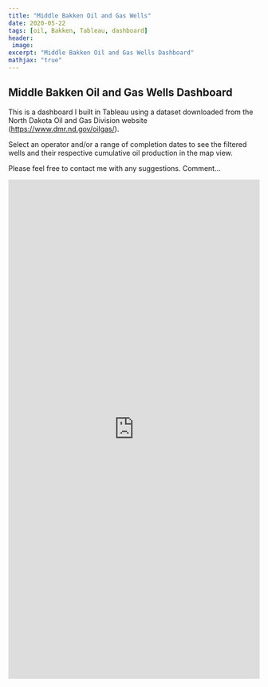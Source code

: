 ```yaml
---
title: "Middle Bakken Oil and Gas Wells"
date: 2020-05-22
tags: [oil, Bakken, Tableau, dashboard]
header:
 image:
excerpt: "Middle Bakken Oil and Gas Wells Dashboard"
mathjax: "true"
---
```


## Middle Bakken Oil and Gas Wells Dashboard

This is a dashboard I built in Tableau using a dataset downloaded from the North Dakota Oil and Gas Division website (https://www.dmr.nd.gov/oilgas/).

Select an operator and/or a range of completion dates to see the filtered wells and their respective cumulative oil production in the map view.

Please feel free to contact me with any suggestions.  Comment...
 
<center>

<iframe src="https://public.tableau.com/views/NorthDakotaMiddleBakkenOilandGasWells-Portrait/Dashboard3?:showVizHome=no&amp;:embed=true" width="100%" height="1000" frameborder="0">

</iframe>

</center>